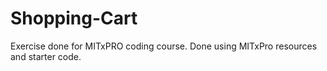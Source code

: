 # Shopping-Cart

Exercise done for MITxPRO coding course. Done using MITxPro resources and starter code.
